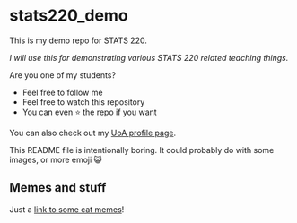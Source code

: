 # stats220_demo

This is my demo repo for STATS 220. 

*I will use this for demonstrating various STATS 220 related teaching things.*

Are you one of my students?

- Feel free to follow me
- Feel free to watch this repository
- You can even ⭐ the repo if you want 

You can also check out my [UoA profile page](https://profiles.auckland.ac.nz/a-fergusson).

This README file is intentionally boring. It could probably do with some images, or more emoji 😺

## Memes and stuff

Just a [link to some cat memes](https://icanhas.cheezburger.com/cat-meme-of-the-decade)!
